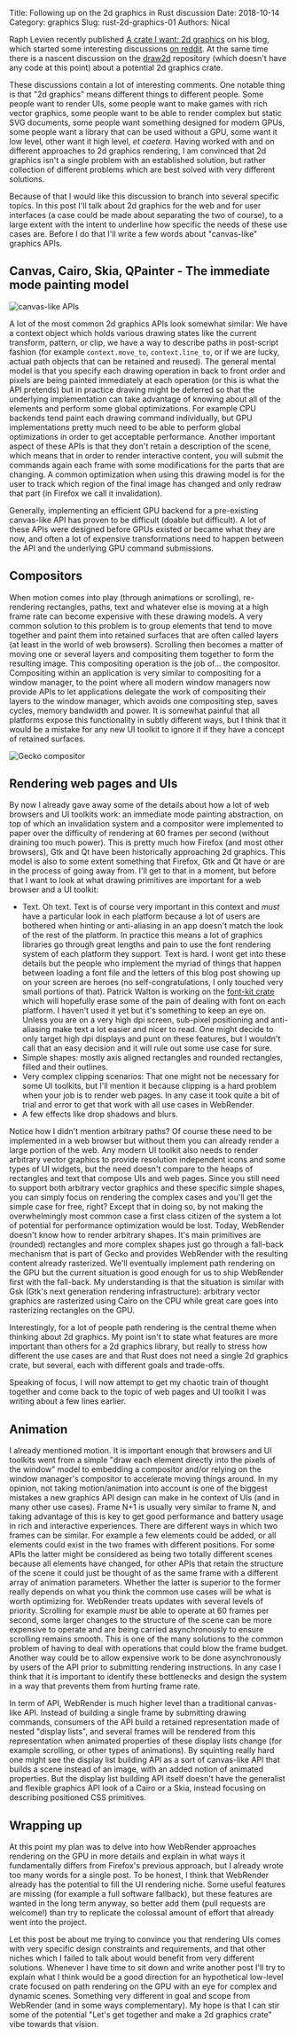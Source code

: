 Title: Following up on the 2d graphics in Rust discussion
Date: 2018-10-14
Category: graphics
Slug: rust-2d-graphics-01
Authors: Nical

Raph Levien recently published [A crate I want: 2d graphics](https://raphlinus.github.io/rust/graphics/2018/10/11/2d-graphics.html) on his blog, which started some interesting discussions [on reddit](https://www.reddit.com/r/rust/comments/9nhhh8/a_crate_i_want_2d_graphics/). At the same time there is a nascent discussion on the [draw2d](https://github.com/draw2d/rfcs/issues/1) repository (which doesn't have any code at this point) about a potential 2d graphics crate.

These discussions contain a lot of interesting comments. One notable thing is that "2d graphics" means different things to different people. Some people want to render UIs, some people want to make games with rich vector graphics, some people want to be able to render complex but static SVG documents, some people want something designed for modern GPUs, some people want a library that can be used without a GPU, some want it low level, other want it high level, *et caetera*.
Having worked with and on different approaches to 2d graphics rendering, I am convinced that 2d graphics isn't a single problem with an established solution, but rather collection of different problems which are best solved with very different solutions.

Because of that I would like this discussion to branch into several specific topics. In this post I'll talk about 2d graphics for the web and for user interfaces (a case could be made about separating the two of course), to a large extent with the intent to underline how specific the needs of these use cases are. Before I do that I'll write a few words about "canvas-like" graphics APIs.

## Canvas, Cairo, Skia, QPainter - The immediate mode painting model

![canvas-like APIs]({filename}/images/canvas-api.svg)

A lot of the most common 2d graphics APIs look somewhat similar: We have a context object which holds various drawing states like the current transform, pattern, or clip, we have a way to describe paths in post-script fashion (for example `context.move_to`, `context.line_to`, or if we are lucky, actual path objects that can be retained and reused). The general mental model is that you specify each drawing operation in back to front order and pixels are being painted immediately at each operation (or this is what the API pretends) but in practice drawing might be deferred so that the underlying implementation can take advantage of knowing about all of the elements and perform some global optimizations. For example CPU backends tend paint each drawing command individually, but GPU implementations pretty much need to be able to perform global optimizations in order to get acceptable performance. Another important aspect of these APIs is that they don't retain a description of the scene, which means that in order to render interactive content, you will submit the commands again each frame with some modifications for the parts that are changing. A common optimization when using this drawing model is for the user to track which region of the final image has changed and only redraw that part (in Firefox we call it invalidation).

Generally, implementing an efficient GPU backend for a pre-existing canvas-like API has proven to be difficult (doable but difficult). A lot of these APIs were designed before GPUs existed or became what they are now, and often a lot of expensive transformations need to happen between the API and the underlying GPU command submissions.

## Compositors

When motion comes into play (through animations or scrolling), re-rendering rectangles, paths, text and whatever else is moving at a high frame rate can become expensive with these drawing models. A very common solution to this problem is to group elements that tend to move together and paint them into retained surfaces that are often called layers (at least in the world of web browsers). Scrolling then becomes a matter of moving one or several layers and compositing them together to form the resulting image. This compositing operation is the job of... the compositor. Compositing within an application is very similar to compositing for a window manager, to the point where all modern window managers now provide APIs to let applications delegate the work of compositing their layers to the window manager, which avoids one compositing step, saves cycles, memory bandwidth and power. It is somewhat painful that all platforms expose this functionality in subtly different ways, but I think that it would be a mistake for any new UI toolkit to ignore it if they have a concept of retained surfaces.

![Gecko compositor]({filename}/images/gecko-compositor.png)

## Rendering web pages and UIs

By now I already gave away some of the details about how a lot of web browsers and UI toolkits work: an immediate mode painting abstraction, on top of which an invalidation system and a compositor were implemented to paper over the difficulty of rendering at 60 frames per second (without draining too much power). This is pretty much how Firefox (and most other browsers), Gtk and Qt have been historically approaching 2d graphics. This model is also to some extent something that Firefox, Gtk and Qt have or are in the process of going away from. I'll get to that in a moment, but before that I want to look at what drawing primitives are important for a web browser and a UI toolkit:

 - Text. Oh text. Text is of course very important in this context and *must* have a particular look in each platform because a lot of users are bothered when hinting or anti-aliasing in an app doesn't match the look of the rest of the platform. In practice this means a lot of graphics libraries go through great lengths and pain to use the font rendering system of each platform they support. Text is hard. I wont get into these details but the people who implement the myriad of things that happen between loading a font file and the letters of this blog post showing up on your screen are heroes (no self-congratulations, I only touched very small portions of that). Patrick Walton is working on the [font-kit crate](https://github.com/pcwalton/font-kit) which will hopefully erase some of the pain of dealing with font on each platform. I haven't used it yet but it's something to keep an eye on. Unless you are on a very high dpi screen, sub-pixel positioning and anti-aliasing make text a lot easier and nicer to read. One might decide to only target high dpi displays and punt on these features, but I wouldn't call that an easy decision and it will rule out some use case for sure.
 - Simple shapes: mostly axis aligned rectangles and rounded rectangles, filled and their outlines.
 - Very complex clipping scenarios: That one might not be necessary for some UI toolkits, but I'll mention it because clipping is a hard problem when your job is to render web pages. In any case it took quite a bit of trial and error to get that work with all use cases in WebRender.
 - A few effects like drop shadows and blurs.


Notice how I didn't mention arbitrary paths? Of course these need to be implemented in a web browser but without them you can already render a large portion of the web. Any modern UI toolkit also needs to render arbitrary vector graphics to provide resolution independent icons and some types of UI widgets, but the need doesn't compare to the heaps of rectangles and text that compose UIs and web pages.
Since you still need to support both arbitrary vector graphics and these specific simple shapes, you can simply focus on rendering the complex cases and you'll get the simple case for free, right? Except that in doing so, by not making the overwhelmingly most common case a first class citizen of the system a lot of potential for performance optimization would be lost.
Today, WebRender doesn't know how to render arbitrary shapes. It's main primitives are (rounded) rectangles and more complex shapes just go through a fall-back mechanism that is part of Gecko and provides WebRender with the resulting content already rasterized. We'll eventually implement path rendering on the GPU but the current situation is good enough for us to ship WebRender first with the fall-back.
My understanding is that the situation is similar with Gsk (Gtk's next generation rendering infrastructure): arbitrary vector graphics are rasterized using Cairo on the CPU while great care goes into rasterizing rectangles on the GPU.

Interestingly, for a lot of people path rendering is the central theme when thinking about 2d graphics. My point isn't to state what features are more important than others for a 2d graphics library, but really to stress how different the use cases are and that Rust does not need a single 2d graphics crate, but several, each with different goals and trade-offs.

Speaking of focus, I will now attempt to get my chaotic train of thought together and come back to the topic of web pages and UI toolkit I was writing about a few lines earlier.

## Animation

I already mentioned motion. It is important enough that browsers and UI toolkits went from a simple "draw each element directly into the pixels of the window" model to embedding a compositor and/or relying on the window manager's compositor to accelerate moving things around. In my opinion, not taking motion/animation into account is one of the biggest mistakes a new graphics API design can make in he context of UIs (and in many other use cases). Frame N+1 is usually very similar to frame N, and taking advantage of this is key to get good performance and battery usage in rich and interactive experiences. There are different ways in which two frames can be similar. For example a few elements could be added, or all elements could exist in the two frames with different positions. For some APIs the latter might be considered as being two totally different scenes because all elements have changed, for other APIs that retain the structure of the scene it could just be thought of as the same frame with a different array of animation parameters. Whether the latter is superior to the former really depends on what you think the common use cases will be what is worth optimizing for.
WebRender treats updates with several levels of priority. Scrolling for example *must* be able to operate at 60 frames per second, some larger changes to the structure of the scene can be more expensive to operate and are being carried asynchronously to ensure scrolling remains smooth. This is one of the many solutions to the common problem of having to deal with operations that could blow the frame budget. Another way could be to allow expensive work to be done asynchronously by users of the API prior to submitting rendering instructions. In any case I think that it is important to identify these bottlenecks and design the system in a way that prevents them from hurting frame rate.

In term of API, WebRender is much higher level than a traditional canvas-like API. Instead of building a single frame by submitting drawing commands, consumers of the API build a retained representation made of nested "display lists", and several frames will be rendered from this representation when animated properties of these display lists change (for example scrolling, or other types of animations). By squinting really hard one might see the display list building API as a sort of canvas-like API that builds a scene instead of an image, with an added notion of animated properties. But the display list building API itself doesn't have the generalist and flexible graphics API look of a Cairo or a Skia, instead focusing on describing positioned CSS primitives.

## Wrapping up

At this point my plan was to delve into how WebRender approaches rendering on the GPU in more details and explain in what ways it fundamentally differs from Firefox's previous approach, but I already wrote too many words for a single post. To be honest, I think that WebRender already has the potential to fill the UI rendering niche. Some useful features are missing (for example a full software fallback), but these features are wanted in the long term anyway, so better add them (pull requests are welcome!) than try to replicate the colossal amount of effort that already went into the project.

Let this post be about me trying to convince you that rendering UIs comes with very specific design constraints and requirements, and that other niches which I failed to talk about would benefit from very different solutions. Whenever I have time to sit down and write another post I'll try to explain what I think would be a good direction for an hypothetical low-level crate focused on path rendering on the GPU with an eye for complex and dynamic scenes. Something very different in goal and scope from WebRender (and in some ways complementary). My hope is that I can stir some of the potential "Let's get together and make a 2d graphics crate" vibe towards that vision.
